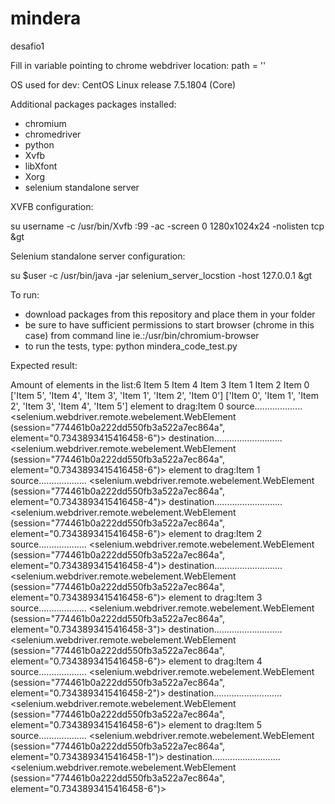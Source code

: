 # mindera
desafio1

Fill in variable pointing to chrome webdriver location: path = ''

OS used for dev: CentOS Linux release 7.5.1804 (Core) 

Additional packages packages installed:
  - chromium
  - chromedriver
  - python
  - Xvfb 
  - libXfont 
  - Xorg
  - selenium standalone server
 
 XVFB configuration:  
 
 su username -c /usr/bin/Xvfb :99 -ac -screen 0 1280x1024x24 -nolisten tcp &gt
 
 Selenium standalone server configuration: 
 

 su $user -c /usr/bin/java -jar selenium_server_locstion -host 127.0.0.1 &gt
 
 To run:
 - download packages from this repository and place them in your folder
 - be sure to have sufficient permissions to start browser (chrome in this case) from command line ie.:/usr/bin/chromium-browser
 - to run the tests, type: python mindera_code_test.py
 
 Expected result:
 
 Amount of elements in the list:6
Item 5
Item 4
Item 3
Item 1
Item 2
Item 0
['Item 5', 'Item 4', 'Item 3', 'Item 1', 'Item 2', 'Item 0']
['Item 0', 'Item 1', 'Item 2', 'Item 3', 'Item 4', 'Item 5']
element to drag:Item 0
source...................
<selenium.webdriver.remote.webelement.WebElement (session="774461b0a222dd550fb3a522a7ec864a", element="0.7343893415416458-6")>
destination........................... 
<selenium.webdriver.remote.webelement.WebElement (session="774461b0a222dd550fb3a522a7ec864a", element="0.7343893415416458-6")>
element to drag:Item 1
source...................
<selenium.webdriver.remote.webelement.WebElement (session="774461b0a222dd550fb3a522a7ec864a", element="0.7343893415416458-4")>
destination........................... 
<selenium.webdriver.remote.webelement.WebElement (session="774461b0a222dd550fb3a522a7ec864a", element="0.7343893415416458-6")>
element to drag:Item 2
source...................
<selenium.webdriver.remote.webelement.WebElement (session="774461b0a222dd550fb3a522a7ec864a", element="0.7343893415416458-4")>
destination........................... 
<selenium.webdriver.remote.webelement.WebElement (session="774461b0a222dd550fb3a522a7ec864a", element="0.7343893415416458-6")>
element to drag:Item 3
source...................
<selenium.webdriver.remote.webelement.WebElement (session="774461b0a222dd550fb3a522a7ec864a", element="0.7343893415416458-3")>
destination........................... 
<selenium.webdriver.remote.webelement.WebElement (session="774461b0a222dd550fb3a522a7ec864a", element="0.7343893415416458-6")>
element to drag:Item 4
source...................
<selenium.webdriver.remote.webelement.WebElement (session="774461b0a222dd550fb3a522a7ec864a", element="0.7343893415416458-2")>
destination........................... 
<selenium.webdriver.remote.webelement.WebElement (session="774461b0a222dd550fb3a522a7ec864a", element="0.7343893415416458-6")>
element to drag:Item 5
source...................
<selenium.webdriver.remote.webelement.WebElement (session="774461b0a222dd550fb3a522a7ec864a", element="0.7343893415416458-1")>
destination........................... 
<selenium.webdriver.remote.webelement.WebElement (session="774461b0a222dd550fb3a522a7ec864a", element="0.7343893415416458-6")>

 
 
